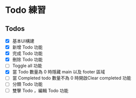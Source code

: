 # Todo 練習

## Todos
- [x] 基本UI構建
- [x] 新增 Todo 功能
- [x] 完成 Todo 功能
- [x] 刪除 Todo 功能
- [ ] Toggle all 功能
- [x] 當 Todo 數量為 0 時隱藏 main 以及 footer 區域
- [ ] 當 Completed todo 數量不為 0 時開啟Clear completed 功能
- [ ] 分類 Todo 功能
- [ ] 雙擊 Todo ，編輯 Todo 功能